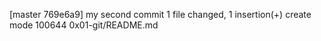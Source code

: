 [master 769e6a9] my second commit
 1 file changed, 1 insertion(+)
 create mode 100644 0x01-git/README.md
